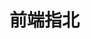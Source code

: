 <script>
    import minicard from '../../components/minicard.vue'
    import minilist from '../../components/minilist.vue'
    import timeline from '../../components/timeline.vue'
    export default {
        components: {
            minicard,
            minilist,
            timeline,
        },
        data() {
            return {
                list: [
                    {
                        title: 'HTML5',
                        desc: 'html5是最新一代html标准',
                        img:'https://img.tukuppt.com/png_preview/00/44/11/rRVWAj1i1f.jpg!/fw/780',
                        link:'https://www.runoob.com/html/html-tutorial.html'
                    },
                    {
                        title: 'CSS3',
                        desc: 'CSS3是最新一代css标准',
                        img:'https://ts1.cn.mm.bing.net/th/id/R-C.a7cebeb99993a404e066bf77426b588c?rik=USsraq5SJRgS3A&riu=http%3a%2f%2ffthmb.tqn.com%2fs9kfBeuaF14VAGgE-SjDB-L0ZDs%3d%2f768x0%2ffilters%3ano_upscale()%3amax_bytes(150000)%3astrip_icc()%2fcss3-57b597e85f9b58b5c2b338de.png&ehk=sh1ldd5fzr0NebFeWiLjeUSD%2f3dbtE%2b7a5ZmL9%2f08NI%3d&risl=&pid=ImgRaw&r=0',
                        link:'https://baidu.com/'
                    },
                    {
                        title: 'JavaScript',
                        desc: '一门弱类型脚本语言',
                        img:'https://tse1-mm.cn.bing.net/th/id/OIP-C.B2rSOuM-PIdNMumAJ9BaRwHaHa?rs=1&pid=ImgDetMain',
                        link:'https://baidu.com/'
                    },
                    {
                        title: 'Tailwind CSS',
                        desc: '一个功能丰富的css框架',
                        img:'https://logowik.com/content/uploads/images/tailwind-css3232.logowik.com.webp',
                        link:'https://baidu.com/'
                    },
                    {
                        title: 'ES6',
                        desc: 'ES6 是 JavaScript 语言的下一代标准',
                        img:'https://ts1.cn.mm.bing.net/th/id/R-C.c6184123110b8d9dd2cf9814ad018b13?rik=5XGXC5GcPbuZ9w&riu=http%3a%2f%2fjc.aaajy.net%2fcourse%2fcommon%2fupload%2f2021%2f01%2f29%2f20210129125832tl.png&ehk=j5WHh4jpInIiPyTOiPKd%2fU3XuMQ7qVR4NAlAKiS%2baEc%3d&risl=&pid=ImgRaw&r=0',
                        link:'https://baidu.com/'
                    },
                    {
                        title: 'Vue3',
                        desc:"Vue3 是一个渐进式JavaScript框架。",
                        img:'https://cn.vuejs.org/logo.svg',
                        link:'https://baidu.com/'
                    },
                    {
                        title:'vue2',
                        desc:"Vue2 是一个渐进式JavaScript框架。",
                        img:'https://cn.vuejs.org/logo.svg',
                        link:'https://v2.cn.vuejs.org/'
                    },
                    {
                        title:'Vue Router',
                        desc:"Vue.js的官方路由",
                        img:'https://cn.vuejs.org/logo.svg',
                        link:'https://v2.cn.vuejs.org/'
                    },
                    {
                        title:'Pinia',
                        desc:"Vue3新一代状态管理工具",
                        img:'https://pinia.vuejs.org/logo.svg',
                        link:'https://pinia.vuejs.org/'
                    },
                    {
                        title:'Vuex',
                        desc:"Vue2状态管理工具",
                        img:'https://cn.vuejs.org/logo.svg',
                        link:'https://vuex.vuejs.org/'
                    }
                ]
            }
        }
    }
</script>
<style module>
    @media (min-width: 1440px) {
    .VPContent.has-sidebar[data-v-98ddab3d] {
        padding-right: 10px;
    }
}
@media (min-width: 1280px) {
    .VPDoc .aside[data-v-10119189] {
        display: none;
    }
}
.VPDoc.has-aside .content-container[data-v-10119189] {
    max-width: 6688px;
}
@media (min-width: 1440px) {
    .VPNavBar.has-sidebar .content[data-v-cf6e7c5e] {
        padding-right: 10px;
    }
}
</style>
# 前端指北
<minilist :list="list"></minilist>
<timeline></timeline>